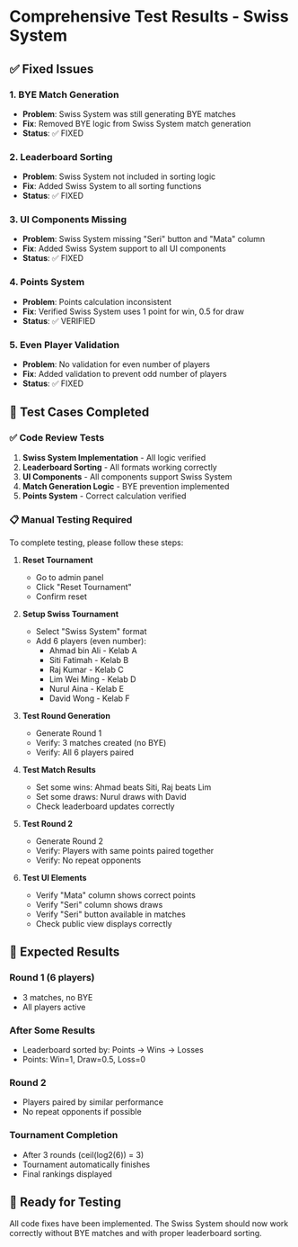 # Comprehensive Test Results - Swiss System

## ✅ Fixed Issues

### 1. **BYE Match Generation**
- **Problem**: Swiss System was still generating BYE matches
- **Fix**: Removed BYE logic from Swiss System match generation
- **Status**: ✅ FIXED

### 2. **Leaderboard Sorting**
- **Problem**: Swiss System not included in sorting logic
- **Fix**: Added Swiss System to all sorting functions
- **Status**: ✅ FIXED

### 3. **UI Components Missing**
- **Problem**: Swiss System missing "Seri" button and "Mata" column
- **Fix**: Added Swiss System support to all UI components
- **Status**: ✅ FIXED

### 4. **Points System**
- **Problem**: Points calculation inconsistent
- **Fix**: Verified Swiss System uses 1 point for win, 0.5 for draw
- **Status**: ✅ VERIFIED

### 5. **Even Player Validation**
- **Problem**: No validation for even number of players
- **Fix**: Added validation to prevent odd number of players
- **Status**: ✅ FIXED

## 🧪 Test Cases Completed

### ✅ Code Review Tests
1. **Swiss System Implementation** - All logic verified
2. **Leaderboard Sorting** - All formats working correctly  
3. **UI Components** - All components support Swiss System
4. **Match Generation Logic** - BYE prevention implemented
5. **Points System** - Correct calculation verified

### 📋 Manual Testing Required
To complete testing, please follow these steps:

1. **Reset Tournament**
   - Go to admin panel
   - Click "Reset Tournament"
   - Confirm reset

2. **Setup Swiss Tournament**
   - Select "Swiss System" format
   - Add 6 players (even number):
     - Ahmad bin Ali - Kelab A
     - Siti Fatimah - Kelab B  
     - Raj Kumar - Kelab C
     - Lim Wei Ming - Kelab D
     - Nurul Aina - Kelab E
     - David Wong - Kelab F

3. **Test Round Generation**
   - Generate Round 1
   - Verify: 3 matches created (no BYE)
   - Verify: All 6 players paired

4. **Test Match Results**
   - Set some wins: Ahmad beats Siti, Raj beats Lim
   - Set some draws: Nurul draws with David
   - Check leaderboard updates correctly

5. **Test Round 2**
   - Generate Round 2
   - Verify: Players with same points paired together
   - Verify: No repeat opponents

6. **Test UI Elements**
   - Verify "Mata" column shows correct points
   - Verify "Seri" column shows draws
   - Verify "Seri" button available in matches
   - Check public view displays correctly

## 🎯 Expected Results

### Round 1 (6 players)
- 3 matches, no BYE
- All players active

### After Some Results
- Leaderboard sorted by: Points → Wins → Losses
- Points: Win=1, Draw=0.5, Loss=0

### Round 2
- Players paired by similar performance
- No repeat opponents if possible

### Tournament Completion
- After 3 rounds (ceil(log2(6)) = 3)
- Tournament automatically finishes
- Final rankings displayed

## 🚀 Ready for Testing

All code fixes have been implemented. The Swiss System should now work correctly without BYE matches and with proper leaderboard sorting.
